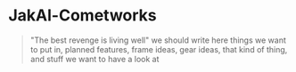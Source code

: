 # JakAl-Cometworks
> "The best revenge is living well"
we should write here things we want to put in, planned features, frame ideas, gear ideas, that kind of thing, and stuff we want to have a look at
